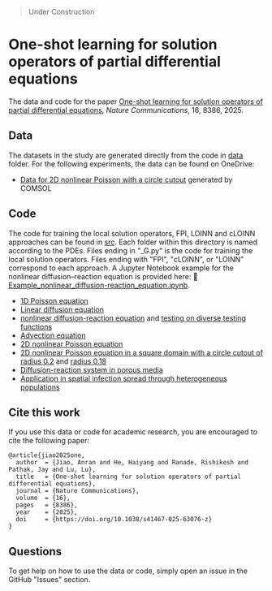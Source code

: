 > Under Construction

# One-shot learning for solution operators of partial differential equations

The data and code for the paper [One-shot learning for solution operators of partial differential equations](https://www.nature.com/articles/s41467-025-63076-z), *Nature Communications*, 16, 8386, 2025.

## Data

The datasets in the study are generated directly from the code in [data](data) folder. For the following experiments, the data can be found on OneDrive:
- [Data for 2D nonlinear Poisson with a circle cutout](https://yaleedu-my.sharepoint.com/:f:/g/personal/lu_lu_yale_edu/EsGbouMHSuJCtJKKiRTYFxoBJVs4el4iL1xUSvufzN7otA?e=GMcNYd) generated by COMSOL

## Code

The code for training the local solution operators, FPI, LOINN and cLOINN approaches can be found in [src](src). Each folder within this directory is named according to the PDEs. Files ending in "_G.py" is the code for training the local solution operators. Files ending with "FPI", "cLOINN", or "LOINN" correspond to each approach. A Jupyter Notebook example for the nonlinear diffusion–reaction equation is provided here: 📘[Example_nonlinear_diffusion-reaction_equation.ipynb](src/Example_nonlinear_diffusion-reaction_equation.ipynb).

- [1D Poisson equation](src/1d_poisson/)
- [Linear diffusion equation](src/linear_diffusion/)
- [nonlinear diffusion-reaction equation](src/nonlinear_diffusion/) and [testing on diverse testing functions](src/nonlinear_diffusion_training_selection/)
- [Advection equation](src/advection/)
- [2D nonlinear Poisson equation](src/2d_poisson_nonlinear/)
- [2D nonlinear Poisson equation in a square domain with a circle cutout of radius 0.2](src/2d_nonlinear_poisson_circle/) and [radius 0.18](src/2d_nonlinear_poisson_smaller_circle/)
- [Diffusion-reaction system in porous media](src/diffusion_reaction_porous_media/)
- [Application in spatial infection spread through heterogeneous populations](src/1d_SIR_model/)

## Cite this work

If you use this data or code for academic research, you are encouraged to cite the following paper:

```
@article{jiao2025one,
  author  = {Jiao, Anran and He, Haiyang and Ranade, Rishikesh and Pathak, Jay and Lu, Lu},
  title   = {One-shot learning for solution operators of partial differential equations},
  journal = {Nature Communications},
  volume  = {16},
  pages   = {8386},
  year    = {2025},
  doi     = {https://doi.org/10.1038/s41467-025-63076-z}
}
```

## Questions

To get help on how to use the data or code, simply open an issue in the GitHub "Issues" section.
